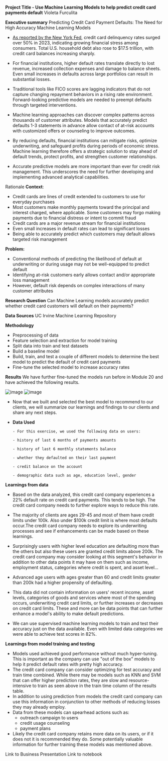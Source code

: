 **Project Title - Use Machine Learning Models to help predict credit card payments default**
Violeta Furculita

**Executive summary**
Predicting Credit Card Payment Defaults: The Need for High Accuracy Machine Learning Models

- [As reported by the New York Fed](https://www.cnbc.com/2024/02/06/credit-card-delinquencies-surged-in-2023-indicating-financial-stress-new-york-fed-says.html#:~:text=Economy-,Credit%20card%20delinquencies%20surged%20in%202023%2C%20indicating%20'financial,stress%2C'%20New%20York%20Fed%20says&text=Credit%20card%20delinquencies%20surged%20more,New%20York%20Fed%20reported%20Tuesday), credit card delinquency rates surged over 50% in 2023, indicating growing financial stress among consumers. Total U.S. household debt also rose to $17.5 trillion, with credit card balances increasing sharply.

- For financial institutions, higher default rates translate directly to lost revenue, increased collection expenses and damage to balance sheets. Even small increases in defaults across large portfolios can result in substantial losses.

- Traditional tools like FICO scores are lagging indicators that do not capture changing repayment behaviors in a rising rate environment. Forward-looking predictive models are needed to preempt defaults through targeted interventions.

- Machine learning approaches can discover complex patterns across thousands of customer attributes. Models that accurately predict defaults 1-3 statements in advance allow contact of at-risk accounts with customized offers or counseling to improve outcomes.

- By reducing defaults, financial institutions can mitigate risks, optimize underwriting, and safeguard profits during periods of economic stress. Machine learning therefore offers a strategic solution to stay ahead of default trends, protect profits, and strengthen customer relationships.

- Accurate predictive models are more important than ever for credit risk management. This underscores the need for further developing and implementing advanced analytical capabilities.

Rationale
**Context**:

- Credit cards are lines of credit extended to customers to use for everyday purchases
- Most customers make monthly payments toward the principal and interest charged, where applicable. Some customers may forgo making payments due to financial distress or intent to commit fraud
- Credit cards are a major revenue stream for financial institutions
- Even small increases in default rates can lead to significant losses
- Being able to accurately predict which customers may default allows targeted risk management

**Problem:**

- Conventional methods of predicting the likelihood of default at underwriting or during usage may not be well-equipped to predict default
- Identifying at-risk customers early allows contact and/or appropriate loss management
- However, default risk depends on complex interactions of many customer attributes

**Research Question**
Can Machine Learning models accurately predict whether credit card customers will default on their payments?

**Data Sources**
UC Irvine Machine Learning Repository

**Methodology**
- Preprocessing of data
- Feature selection and extraction for model training
- Split data into train and test datasets
- Build a baseline model
- Build, train, and test a couple of different models to determine the best model to predict the default of credit card payments
- Fine-tune the selected model to increase accuracy rates

**Results**
We have further fine-tuned the models run before in Module 20 and have achieved the following results.

  ![image](https://github.com/violetafurculita/ML-AI-UC-Berkeley-Course/assets/147281922/e189c96f-d7de-48bd-8859-f8d680ac2978)
  ![image](https://github.com/violetafurculita/ML-AI-UC-Berkeley-Course/assets/147281922/92bbf941-bd0e-4da8-b9cd-74b6807dcd99)

- Now that we built and selected the best model to recommend to our clients, we will summarize our learnings and findings to our clients and share any next steps.
- **Data Used**

      - For this exercise, we used the following data on users:
      
      - history of last 6 months of payments amounts
      
      - history of last 6 monthly statements balance
      
      - whether they defaulted on their last payment
      
      - credit balance on the account
      
      - demographic data such as age, education level, gender

**Learnings from data**

  - Based on the data analyzed, this credit card company experiences a 22% default rate on credit card payments. This tends to be high. The credit card company needs to further explore ways to reduce this rate.
  
  - The majority of clients are ages 29-45 and most of them have credit limits under 100k. Also under $100k credit limit is where most defaults occur.The credit card company needs to explore its underwriting processes and see if enhancements can be made based on these learnings.
  
  - Surprisingly users with higher level education are defaulting more than the others but also these users are granted credit limits above 200k. The credit card company may consider looking at this segment's behavior in addition to other data points it may have on them such as income, employment status, categories where credit is spent, and asset level...
  
  - Advanced age users with ages greater than 60 and credit limits greater than 200k had a higher propensity of defaulting.
  
  - This data did not contain information on users' recent income, asset levels, categories of goods and services where most of the spending occurs, underwriting credit card limits, or further increases or decreases on credit card limits. These and more can be data points that can further enhance a model's ability to make default predictions.
  
  - We can use supervised machine learning models to train and test their accuracy just on the data available. Even with limited data categories we were able to achieve test scores in 82%.

**Learnings from model training and testing**

  - Models used achieved good performance without much hyper-tuning. This is important as the company can use "out of the box" models to help it predict default rates with pretty high accuracy.
  - The credit card company can consider optimizing for test accuracy and train time combined. While there may be models such as KNN and SVM that can offer higher prediction rates, they are slow and resource-intensive to train as seen above in the train time column of the results table.
  - In addition to using prediction from models the credit card company can use this information in conjunction to other methods of reducing losses they may already employ.
  - Data from these models can spearhead actions such as:
    - outreach campaign to users
    - credit usage counseling
    - payment plans
- Likely the credit card company retains more data on its users, or if it does not it is recommended they do. Some potentially valuable information for further training these models was mentioned above.

  
Link to Business Presentation
Link to notebook

